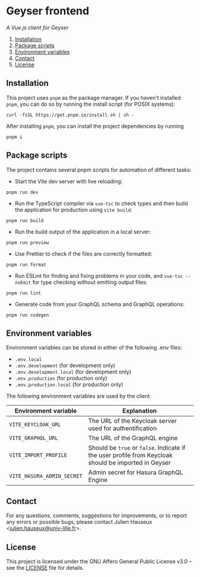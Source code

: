 # Geyser frontend

*A Vue.js client for Geyser*

1. [Installation](#installation)
2. [Package scripts](#package-scripts)
3. [Environment variables](#environment-variables)
4. [Contact](#contact)
5. [License](#license)

## Installation

This project uses `pnpm` as the package manager. If you haven't installed `pnpm`, you can do so by running the install
script (for POSIX systems):

```shell
curl -fsSL https://get.pnpm.io/install.sh | sh -
```

After installing `pnpm`, you can install the project dependencies by running

```shell
pnpm i
```

## Package scripts

The project contains several pnpm scripts for automation of different tasks:

- Start the Vite dev server with live reloading:

```shell
pnpm run dev
```

- Run the TypeScript compiler via `vue-tsc` to check types and then build the application for production
  using `vite build`:

```shell
pnpm run build
```

- Run the build output of the application in a local server:

```shell
pnpm run preview
```

- Use Prettier to check if the files are correctly formatted:

```shell
pnpm run format
```

- Run ESLint for finding and fixing problems in your code, and `vue-tsc --noEmit` for type checking
  without emitting output files:

```shell
pnpm run lint
```

- Generate code from your GraphQL schema and GraphQL operations:

```shell
pnpm run codegen
```

## Environment variables

Environment variables can be stored in either of the following .env files:

- `.env.local`
- `.env.development` (for development only)
- `.env.development.local` (for development only)
- `.env.production` (for production only)
- `.env.production.local` (for production only)

The following environment variables are used by the client.

| Environment variable       | Explanation                                                                                          |
|----------------------------|------------------------------------------------------------------------------------------------------|
| `VITE_KEYCLOAK_URL`        | The URL of the Keycloak server used for authentification                                             |
| `VITE_GRAPHQL_URL`         | The URL of the GraphQL engine                                                                        |
| `VITE_IMPORT_PROFILE`      | Should be `true` or `false`. Indicate if the user profile from Keycloak should be imported in Geyser |
| `VITE_HASURA_ADMIN_SECRET` | Admin secret for Hasura GraphQL Engine                                                               |

## Contact

For any questions, comments, suggestions for improvements, or to report any errors or possible bugs, please contact
Julien Hauseux <[julien.hauseux@univ-lille.fr](mailto:julien.hauseux@univ-lille.fr)>.

## License

This project is licensed under the GNU Affero General Public License v3.0 &ndash; see the [LICENSE](LICENSE) file for
details.
